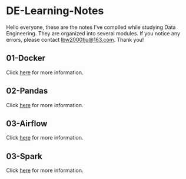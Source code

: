# DE-Learning-Notes

Hello everyone, these are the notes I've compiled while studying Data Engineering. They are organized into several modules. If you notice any errors, please contact lbw2000tju@163.com. Thank you!

## 01-Docker
Click [here](./01-docker) for more information.
## 02-Pandas
Click [here](./02-pandas) for more information.
## 03-Airflow
Click [here](./03-airflow) for more information.
## 03-Spark
Click [here](./04-Spark) for more information.
